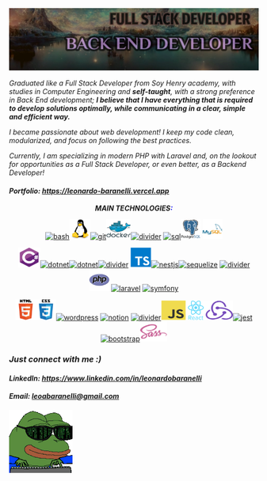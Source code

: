 <div>
    <img src="https://github.com/leonardobaranelli/leonardobaranelli/blob/main/banner.png"/>
</div>

<p> </p>

*Graduated like a Full Stack Developer from Soy Henry academy, with studies in Computer Engineering and <strong>self-taught</strong>, with a strong preference in Back End development; <strong>I believe that I have everything that is required to develop solutions optimally, while communicating in a clear, simple and efficient way.</strong>*

*I became passionate about web development! I keep my code clean, modularized, and focus on following the best practices.*

*Currently, I am specializing in modern PHP with Laravel and, on the lookout for opportunities as a Full Stack Developer, or even better, as a Backend Developer!*

*<h4>Portfolio: https://leonardo-baranelli.vercel.app</h4>*

***<p align="center">MAIN TECHNOLOGIES<font color="blue">:</font></p>***
<p align="center"><a href="https://www.gnu.org/software/bash/" target="_blank" rel="noreferrer"><img src="https://upload.vectorlogo.zone/logos/gnu_bash/images/66582b8e-a291-4a1b-b89c-76628277a33b.svg" alt="bash" width="40" height="40"/></a></a><a href="https://www.linux.org/" target="_blank" rel="noreferrer"><img src="https://raw.githubusercontent.com/devicons/devicon/master/icons/linux/linux-original.svg" alt="linux" width="42" height="40"/><a href="https://git-scm.com/" target="_blank" rel="noreferrer"><img src="https://www.vectorlogo.zone/logos/git-scm/git-scm-icon.svg" alt="git" width="40" height="40"/><a href="https://www.docker.com/" target="_blank" rel="noreferrer"><img src="https://raw.githubusercontent.com/devicons/devicon/master/icons/docker/docker-original-wordmark.svg" alt="docker" width="50" height="40"/></a><a href="https://sass-lang.com" target="_blank" rel="noreferrer"><img src="https://www.svgrepo.com/show/530490/value.svg" alt="divider" width="13" height="40"/></a><span> </span><a href="https://en.wikipedia.org/wiki/SQL" target="_blank" rel="noreferrer"><img src="https://www.svgrepo.com/show/331760/sql-database-generic.svg" alt="sql" width="40" height="40"/></a><span></span><span></span><a href="https://www.postgresql.org" target="_blank" rel="noreferrer"><img src="https://raw.githubusercontent.com/devicons/devicon/master/icons/postgresql/postgresql-original-wordmark.svg" alt="postgresql" width="40" height="40"/></a><span> </span><a href="https://www.mysql.com/" target="_blank" rel="noreferrer"><img src="https://raw.githubusercontent.com/devicons/devicon/master/icons/mysql/mysql-original-wordmark.svg" alt="mysql" width="40" height="40"/></p>

<p align="center"><a href="https://dotnet.microsoft.com/es-es/languages/csharp" target="_blank" rel="noreferrer"><img src="https://raw.githubusercontent.com/devicons/devicon/master/icons/csharp/csharp-original.svg" alt="csharp" width="45" height="40"/></a><a href="https://dotnet.microsoft.com/" target="_blank" rel="noreferrer"><img src="https://upload.wikimedia.org/wikipedia/commons/thumb/e/ee/.NET_Core_Logo.svg/768px-.NET_Core_Logo.svg.png" alt="dotnet" width="40" height="40"/></a><a href="https://learn.microsoft.com/en-us/ef" target="_blank" rel="noreferrer"><img src="https://www.tutorialspoint.com/images/entity_framework_icon.svg" alt="dotnet" width="50" height="40"/></a><a href="https://sass-lang.com" target="_blank" rel="noreferrer"><img src="https://www.svgrepo.com/show/530490/value.svg" alt="divider" width="13" height="40"/></a><span> </span><a href="https://www.typescriptlang.org/" target="_blank" rel="noreferrer"><img src="https://raw.githubusercontent.com/devicons/devicon/master/icons/typescript/typescript-original.svg" alt="typescript" width="42" height="40"/></a><a href="https://nestjs.com/" target="_blank" rel="noreferrer"><img src="https://www.vectorlogo.zone/logos/nestjs/nestjs-icon.svg" alt="nestjs" width="50" height="40"/></a><a href="https://expressjs.com" target="_blank" rel="noreferrer"><a href="https://sequelize.org/" target="_blank" rel="noreferrer"><img src="https://www.vectorlogo.zone/logos/sequelizejs/sequelizejs-icon.svg" alt="sequelize" width="40" height="40"/></a><span> </span><a href="https://sass-lang.com" target="_blank" rel="noreferrer"><img src="https://www.svgrepo.com/show/530490/value.svg" alt="divider" width="13" height="40"/></a><span> </span><img src="https://raw.githubusercontent.com/devicons/devicon/master/icons/php/php-original.svg" alt="php" width="40" height="45"/></a><span> </span><a href="https://laravel.com/" target="_blank" rel="noreferrer"><img src="https://laravel.com/img/logomark.min.svg" alt="laravel" width="38" height="38"/></a><span> </span><a href="https://symfony.com" target="_blank" rel="noreferrer"><img src="https://symfony.com/logos/symfony_black_03.png" alt="symfony" width="40" height="40"/></a>
<!--<span> </span><a href="https://sass-lang.com" target="_blank" rel="noreferrer"><img src="https://www.svgrepo.com/show/530490/value.svg" alt="divider" width="13" height="40"/></a><a href="https://golang.org" target="_blank" rel="noreferrer"><img src="https://raw.githubusercontent.com/devicons/devicon/master/icons/go/go-original.svg" alt="go" width="40" height="40"/><a href="https://gofiber.io"><picture><source width="72" height="40" media="(prefers-color-scheme: dark)" srcset="https://raw.githubusercontent.com/gofiber/docs/master/static/img/logo-dark.svg"><img width="72" height="40" alt="Fiber" src="https://raw.githubusercontent.com/gofiber/docs/master/static/img/logo.svg"></picture></a><span> </span><a href="https://gorm.io" target="_blank" rel="noreferrer"><img src="https://gorm.io/gorm.svg" alt="gorm" width="72" height="35"/>--></p>

<p align="center"><a href="https://www.w3.org/html/" target="_blank" rel="noreferrer"><img src="https://raw.githubusercontent.com/devicons/devicon/master/icons/html5/html5-original-wordmark.svg" alt="html5" width="41" height="42"/></a><a href="https://www.w3schools.com/css/" target="_blank" rel="noreferrer"><img src="https://raw.githubusercontent.com/devicons/devicon/master/icons/css3/css3-original-wordmark.svg" alt="css3" width="41" height="42"/></a><a href="https://wordpress.com/" target="_blank" rel="noreferrer"><img src="https://upload.wikimedia.org/wikipedia/commons/thumb/9/98/WordPress_blue_logo.svg/768px-WordPress_blue_logo.svg.png" alt="wordpress" wdith="50" height="37"/></a><span>  </span><a href="https://www.notion.so/" target="_blank" rel="noreferrer"><img src="https://upload.wikimedia.org/wikipedia/commons/thumb/e/e9/Notion-logo.svg/2048px-Notion-logo.svg.png" alt="notion" width="43" height="38"/></a><span> </span><a href="https://sass-lang.com" target="_blank" rel="noreferrer"><img src="https://www.svgrepo.com/show/530490/value.svg" alt="divider" width="13" height="40"/></a><span></span><a href="https://developer.mozilla.org/en-US/docs/Web/JavaScript" target="_blank" rel="noreferrer"><img src="https://raw.githubusercontent.com/devicons/devicon/master/icons/javascript/javascript-original.svg" alt="javascript" width="50" height="40"/></a><a href="https://reactjs.org/" target="_blank" rel="noreferrer"><img src="https://raw.githubusercontent.com/devicons/devicon/master/icons/react/react-original-wordmark.svg" alt="react" width="40" height="40"/></a><a href="https://redux.js.org" target="_blank" rel="noreferrer"><img src="https://raw.githubusercontent.com/devicons/devicon/master/icons/redux/redux-original.svg" alt="redux" width="55" height="40"/><a href="https://jestjs.io" target="_blank" rel="noreferrer"><img src="https://www.vectorlogo.zone/logos/jestjsio/jestjsio-icon.svg" alt="jest" width="40" height="40"/></a><span> </span><a href="https://getbootstrap.com" target="_blank" rel="noreferrer"><img src="https://seeklogo.com/images/B/bootstrap-5-logo-85A1F11F4F-seeklogo.com.png" alt="bootstrap" width="42" height="38"/></a><a href="https://sass-lang.com" target="_blank" rel="noreferrer"><img src="https://raw.githubusercontent.com/devicons/devicon/master/icons/sass/sass-original.svg" alt="sass" width="55" height="40"/></a></p>

*<h3>Just connect with me :)</h3>*

*<h4 > LinkedIn: https://www.linkedin.com/in/leonardobaranelli</h4>* 
*<h4 > Email: leoabaranelli@gmail.com</h4>*
![Funny Frog](funnyFrog.gif)
